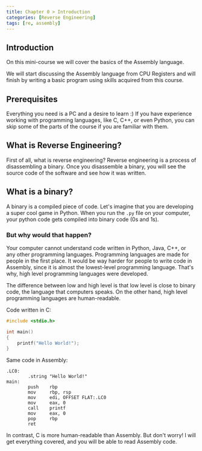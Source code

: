 ```yaml
---
title: Chapter 0 > Introduction
categories: [Reverse Engineering]
tags: [re, assembly]
---
```


## Introduction
On this mini-course we will cover the basics of the Assembly language. 

We will start discussing the Assembly language from CPU Registers and will finish by writing a basic program using skills acquired from this course.

## Prerequisites
Everything you need is a PC and a desire to learn :)
If you have experience working with programming languages, like C, C++, or even Python, you can skip some of the parts of the course if you are familiar with them.

## What is Reverse Engineering?
First of all, what is reverse engineering?
Reverse engineering is a process of disassembling a binary. Once you disassemble a binary, you will see the source code of the software and see how it was written.

## What is a binary?
A binary is a compiled piece of code. Let's imagine that you are developing a super cool game in Python. When you run the `.py` file on your computer, your python code gets compiled into binary code (0s and 1s).

### But why would that happen?
Your computer cannot understand code written in Python, Java, C++, or any other programming languages. Programming languages are made for people in the first place. It would be way harder for people to write code in Assembly, since it is almost the lowest-level programming language. That's why, high level programming languages were developed.

The difference between low and high level is that low level is close to binary code, the language that computers speaks. On the other hand, high level programming languages are human-readable. 

Code written in C:
```c
#include <stdio.h>

int main()
{
    printf("Hello World!");
}
```

Same code in Assembly:
```
.LC0:
        .string "Hello World!"
main:
        push    rbp
        mov     rbp, rsp
        mov     edi, OFFSET FLAT:.LC0
        mov     eax, 0
        call    printf
        mov     eax, 0
        pop     rbp
        ret
```

In contrast, C is more human-readable than Assembly. But don't worry! I will get everything covered, and you will be able to read Assembly code.

